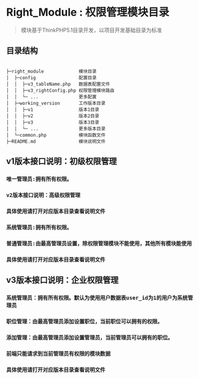 Right_Module : 权限管理模块目录
===============

> 模块基于ThinkPHP5.1目录开发，以项目开发基础目录为标准

## 目录结构

~~~

├─right_module             模块目录
│  ├─config                配置目录
│  │  ├─v3_tableName.php   数据表配置文件
│  │  ├─v3_rightConfig.php 权限管理模块路由
│  │  └─ ...               更多配置
│  ├─working_version       工作版本目录
│  │  ├─v1                 版本1目录
│  │  ├─v2                 版本2目录
│  │  ├─v3                 版本3目录
│  │  └─ ...               更多版本目录      
│  └─common.php            模块函数文件
├─README.md                模块说明文件
~~~

## v1版本接口说明：初级权限管理

### `唯一管理员:拥有所有权限。`

###  `v2版本接口说明：高级权限管理`
### `具体使用请打开对应版本目录查看说明文件`

### `系统管理员:拥有所有权限。`
### `普通管理员:由最高管理员设置，除权限管理模块不能使用，其他所有模块能使用`
### `具体使用请打开对应版本目录查看说明文件`

## v3版本接口说明：企业权限管理

### `系统管理员：拥有所有权限。默认为使用用户数据表user_id为1的用户为系统管理员`
### `职位管理：由最高管理员添加设置职位，当前职位可以拥有的权限。`
### `添加管理：由最高管理员添加设置管理员，当前管理员可以拥有的职位。`
### `前端只能请求到当前管理员有权限的模块数据`
### `具体使用请打开对应版本目录查看说明文件`